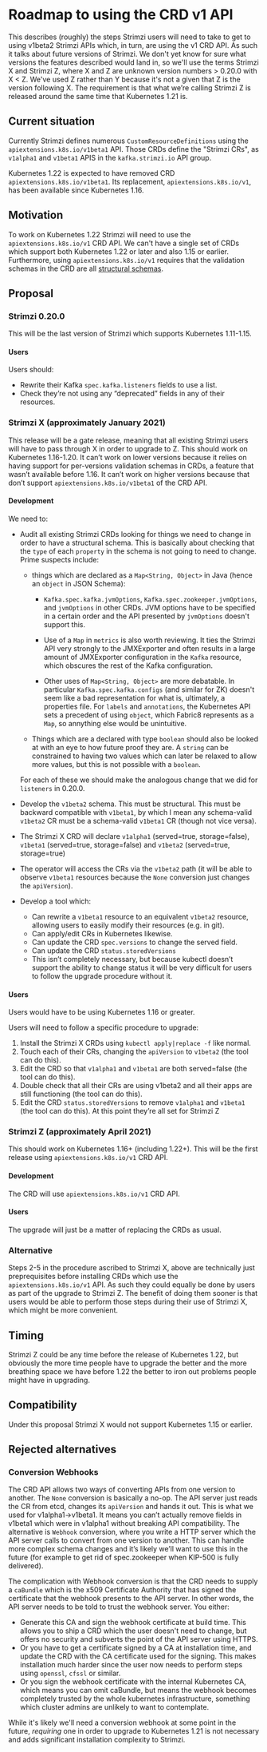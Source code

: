

# Roadmap to using the CRD v1 API

This describes (roughly) the steps Strimzi users will need to take to get to using v1beta2 Strimzi APIs which, in turn, are using the v1 CRD API. 
As such it talks about future versions of Strimzi. We don't yet know for sure what versions the features described would land in, so we'll use the terms
Strimzi X and Strimzi Z, where X and Z are unknown version numbers > 0.20.0 with X < Z. We've used Z rather than Y because it's not a given that Z is the version following X.
The requirement is that what we’re calling Strimzi Z is released around the same time that Kubernetes 1.21 is.

## Current situation

Currently Strimzi defines numerous `CustomResourceDefinitions` using the `apiextensions.k8s.io/v1beta1` API. Those CRDs define the "Strimzi CRs", as `v1alpha1` and `v1beta1` APIS in the `kafka.strimzi.io` API group.

Kubernetes 1.22 is expected to have removed CRD `apiextensions.k8s.io/v1beta1`. Its replacement, `apiextensions.k8s.io/v1`, has been available since Kubernetes 1.16.


## Motivation

To work on Kubernetes 1.22 Strimzi will need to use the `apiextensions.k8s.io/v1` CRD API. We can't have a single set of CRDs which support both Kubernetes 1.22 or later and also 1.15 or earlier. Furthermore, using `apiextensions.k8s.io/v1` requires that the validation schemas in the CRD are all [structural schemas](https://kubernetes.io/docs/tasks/extend-kubernetes/custom-resources/custom-resource-definitions/#specifying-a-structural-schema).

## Proposal

### Strimzi 0.20.0

This will be the last version of Strimzi which supports Kubernetes 1.11-1.15. 

#### Users

Users should:

 * Rewrite their Kafka `spec.kafka.listeners` fields to use a list. 
 * Check they’re not using any “deprecated” fields in any of their resources.

### Strimzi X (approximately January 2021)

This release will be a gate release, meaning that all existing Strimzi users will have to pass through X in order to upgrade to Z.
This should work on Kubernetes 1.16-1.20. It can’t work on lower versions because it relies on having support for per-versions validation schemas in CRDs, a feature that wasn’t available before 1.16. It can’t work on higher versions because that don’t support `apiextensions.k8s.io/v1beta1` of the CRD API.

#### Development

We need to:

* Audit all existing Strimzi CRDs looking for things we need to change in order to have a structural schema. This is basically about checking that the `type` of each `property` in the schema is not going to need to change. Prime suspects include:
    
    - things which are declared as a `Map<String, Object>` in Java (hence an `object` in JSON Schema):

        * `Kafka.spec.kafka.jvmOptions`, `Kafka.spec.zookeeper.jvmOptions`, and `jvmOptions` in other CRDs. JVM options have to be specified in a certain order and the API presented by `jvmOptions` doesn't support this. 
        
        * Use of a `Map` in `metrics` is also worth reviewing. It ties the Strimzi API very strongly to the JMXExporter and often results in a large amount of JMXExporter configuration in the `Kafka` resource, which obscures the rest of the Kafka configuration.

        * Other uses of `Map<String, Object>` are more debatable. In particular `Kafka.spec.kafka.configs` (and similar for ZK) doesn't seem like a bad representation for what is, ultimately, a properties file. For `labels` and `annotations`, the Kubernetes API sets a precedent of using `object`, which Fabric8 represents as a `Map`, so annything else would be unintuitive.
    
    - Things which are a declared with type `boolean` should also be looked at with an eye to how future proof they are. A `string` can be constrained to having two values which can later be relaxed to allow more values, but this is not possible with a `boolean`. 

    For each of these we should make the analogous change that we did for `listeners` in 0.20.0.
* Develop the `v1beta2` schema. This must be structural. This must be backward compatible with `v1beta1`, by which I mean any schema-valid `v1beta2` CR must be a schema-valid `v1beta1` CR (though not vice versa).
* The Strimzi X CRD will declare `v1alpha1` (served=true, storage=false), `v1beta1` (served=true, storage=false) and `v1beta2` (served=true, storage=true)
* The operator will access the CRs via the `v1beta2` path (it will be able to observe `v1beta1` resources because the `None` conversion just changes the `apiVersion`). 
* Develop a tool which:
  * Can rewrite a `v1beta1` resource to an equivalent `v1beta2` resource, allowing users to easily modify their resources (e.g. in git).
  * Can apply/edit CRs in Kubernetes likewise.
  * Can update the CRD `spec.versions` to change the served field.
  * Can update the CRD `status.storedVersions`
  *  This isn’t completely necessary, but because kubectl doesn’t support the ability to change status it will be very difficult for users to follow the upgrade procedure without it.

#### Users

Users would have to be using Kubernetes 1.16 or greater.

Users will need to follow a specific procedure to upgrade:

1. Install the Strimzi X CRDs using `kubectl apply|replace -f` like normal.
2. Touch each of their CRs, changing the `apiVersion` to `v1beta2` (the tool can do this).
3. Edit the CRD so that `v1alpha1` and `v1beta1` are both served=false (the tool can do this).
4. Double check that all their CRs are using v1beta2 and all their apps are still functioning (the tool can do this).
5. Edit the CRD `status.storedVersions` to remove `v1alpha1` and `v1beta1` (the tool can do this).
At this point they’re all set for Strimzi Z

### Strimzi Z (approximately April 2021)

This should work on Kubernetes 1.16+ (including 1.22+). This will be the first release using `apiextensions.k8s.io/v1` CRD API. 

#### Development

The CRD will use `apiextensions.k8s.io/v1` CRD API.

#### Users

The upgrade will just be a matter of replacing the CRDs as usual.

### Alternative

Steps 2-5 in the procedure ascribed to Strimzi X, above are technically just preprequisites before installing CRDs which use the `apiextensions.k8s.io/v1` API. As such they could equally be done by users as part of the upgrade to Strimzi Z. The benefit of doing them sooner is that users would be able to perform those steps during their use of Strimzi X, which might be more convenient.


## Timing

Strimzi Z could be any time before the release of Kubernetes 1.22, but obviously the more time people have to upgrade the better and the more breathing space we have before 1.22 the better to iron out problems people might have in upgrading.


## Compatibility

Under this proposal Strimzi X would not support Kubernetes 1.15 or earlier.

## Rejected alternatives

### Conversion Webhooks

The CRD API allows two ways of converting APIs from one version to another. The `None` conversion is basically a no-op. The API server just reads the CR from etcd, changes its `apiVersion` and hands it out. This is what we used for v1alpha1→v1beta1. It means you can’t actually remove fields in v1beta1 which were in v1alpha1 without breaking API compatibility. 
The alternative is `Webhook` conversion, where you write a HTTP server which the API server calls to convert from one version to another. This can handle more complex schema changes and it’s likely we’ll want to use this in the future (for example to get rid of spec.zookeeper when KIP-500 is fully delivered).

The complication with Webhook conversion is that the CRD needs to supply a `caBundle` which is the x509 Certificate Authority that has signed the certificate that the webhook presents to the API server. In other words, the 
API server needs to be told to trust the webhook server. You either:

* Generate this CA and sign the webhook certificate at build time. This allows you to ship a CRD which the user doesn't need to change, but offers no security and subverts the point of the API server using HTTPS.
* Or you have to get a certificate signed by a CA at installation time, and update the CRD with the CA certificate used for the signing. This makes installation much harder since the user now needs to perform steps using `openssl`, `cfssl` or similar.
* Or you sign the webhook certificate with the internal Kubernetes CA, which means you can omit caBundle, but means the webhook becomes completely trusted by the whole kubernetes infrastructure, something which cluster admins are unlikely to want to contemplate.

While it's likely we'll need a conversion webhook at some point in the future, _requiring_ one in order to upgrade to Kubernetes 1.21 is not necessary and adds significant installation complexity to Strimzi.